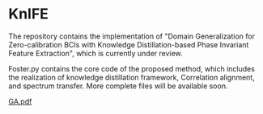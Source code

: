 # KnIFE
The repository contains the implementation of "Domain Generalization for Zero-calibration BCIs with Knowledge Distillation-based Phase Invariant Feature Extraction", which is currently under review.

Foster.py contains the core code of the proposed method, which includes the realization of knowledge distillation framework, Correlation alignment, and spectrum transfer.
More complete files will be available soon.

[GA.pdf](https://github.com/ZilinL/KnIFE/files/14906371/GA.pdf)
